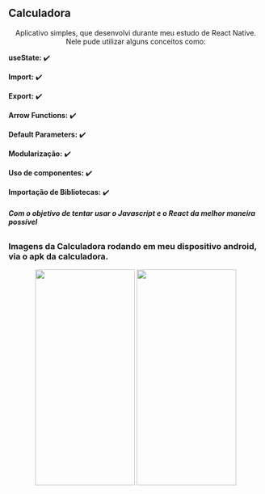 ## Calculadora

<div align="center">
  <p>Aplicativo simples, que desenvolvi durante meu estudo de React Native. Nele pude utilizar alguns conceitos como: </p>
    
</div>

  **useState:** ✔️
  
  **Import:** ✔️
  
  **Export:** ✔️
    
  **Arrow Functions:** ✔️
  
  **Default Parameters:** ✔️
  
  **Modularização:** ✔️
  
  **Uso de componentes:** ✔️
  
  **Importação de Bibliotecas:** ✔️
  
  ##### Com o objetivo de tentar usar o Javascript e o React da melhor maneira possível

##

### Imagens da Calculadora rodando em meu dispositivo android, via o apk da calculadora.

<div align="center">
  <img align="center" width="197" height="427" src="https://user-images.githubusercontent.com/80067222/202879548-d40da7a1-c331-45b5-938c-f47afa9224eb.jpg"/>
  <img align="center" width="197" height="427" src="https://user-images.githubusercontent.com/80067222/202879546-f2b373b7-d58a-4148-8791-a4a111e001b6.jpg"/>
</div>
